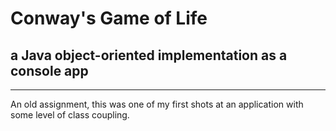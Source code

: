 # Conway's Game of Life

## a Java object-oriented implementation as a console app
***
An old assignment, this was one of my first shots at an application with some level of class coupling.